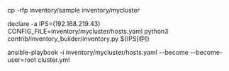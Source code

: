 
cp -rfp inventory/sample inventory/mycluster

declare -a IPS=(192.168.219.43)
CONFIG_FILE=inventory/mycluster/hosts.yaml python3 contrib/inventory_builder/inventory.py ${IPS[@]}


ansible-playbook -i inventory/mycluster/hosts.yaml  --become --become-user=root cluster.yml
